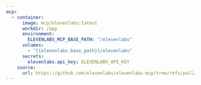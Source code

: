 ```yaml
---
mcp:
  - container:
      image: mcp/elevenlabs:latest
      workdir: /app
      environment:
        ELEVENLABS_MCP_BASE_PATH: "/elevenlabs"
      volumes:
        - "{{elevenlabs.base_path}}/elevenlabs"
      secrets:
        elevenlabs.api_key: ELEVENLABS_API_KEY
    source:
      url: https://github.com/elevenlabs/elevenlabs-mcp/tree/refs/pull/17/merge
---
```

